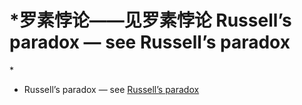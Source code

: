 # \*罗素悖论——见罗素悖论 Russell’s paradox — see Russell’s paradox

\*

* Russell’s paradox — see [Russell’s paradox](https://plato.stanford.edu/entries/russell-paradox/)
